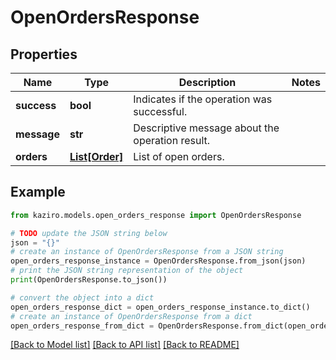 # OpenOrdersResponse

## Properties

| Name        | Type                        | Description                                     | Notes |
| ----------- | --------------------------- | ----------------------------------------------- | ----- |
| **success** | **bool**                    | Indicates if the operation was successful.      |
| **message** | **str**                     | Descriptive message about the operation result. |
| **orders**  | [**List[Order]**](Order.md) | List of open orders.                            |

## Example

```python
from kaziro.models.open_orders_response import OpenOrdersResponse

# TODO update the JSON string below
json = "{}"
# create an instance of OpenOrdersResponse from a JSON string
open_orders_response_instance = OpenOrdersResponse.from_json(json)
# print the JSON string representation of the object
print(OpenOrdersResponse.to_json())

# convert the object into a dict
open_orders_response_dict = open_orders_response_instance.to_dict()
# create an instance of OpenOrdersResponse from a dict
open_orders_response_from_dict = OpenOrdersResponse.from_dict(open_orders_response_dict)
```

[[Back to Model list]](../README.md#documentation-for-models) [[Back to API list]](../README.md#documentation-for-api-endpoints) [[Back to README]](../README.md)
